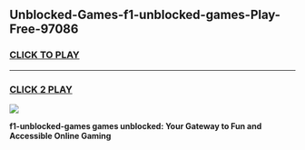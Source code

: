 
## Unblocked-Games-f1-unblocked-games-Play-Free-97086
<h3>
<a href="https://premium76.site?title=f1-unblocked-games&ref=18A">CLICK TO PLAY</a></h3>
<hr>

<h3>
<a href="https://premium76.site?title=f1-unblocked-games&ref=18A">CLICK 2 PLAY</a>
  
</h3>

<a href="https://premium76.site?title=f1-unblocked-games&ref=18A"><img src="https://clearcache.store/games.png"></a>


**f1-unblocked-games games unblocked: Your Gateway to Fun and Accessible Online Gaming**
